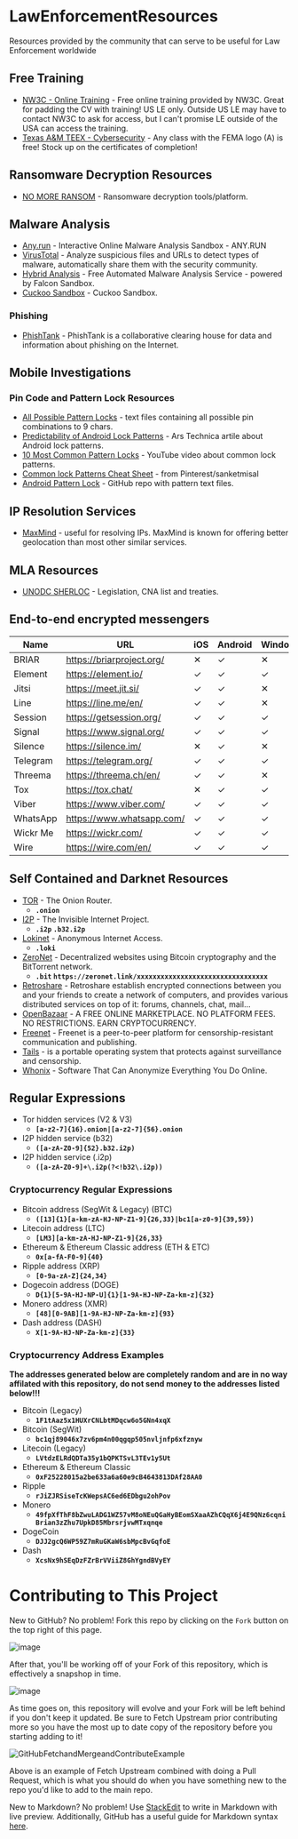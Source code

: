 # LawEnforcementResources

Resources provided by the community that can serve to be useful for Law Enforcement worldwide

## Free Training

* [NW3C - Online Training](https://www.nw3c.org/online-training) - Free online training provided by NW3C. Great for padding the CV with training! US LE only. Outside US LE may have to contact NW3C to ask for access, but I can't promise LE outside of the USA can access the training. 
* [Texas A&M TEEX - Cybersecurity](https://teex.org/program/cybersecurity/) - Any class with the FEMA logo (A) is free! Stock up on the certificates of completion!

## Ransomware Decryption Resources

* [NO MORE RANSOM](https://www.nomoreransom.org/en/index.html) - Ransomware decryption tools/platform.

## Malware Analysis
* [Any.run](https://app.any.run/) - Interactive Online Malware Analysis Sandbox - ANY.RUN
* [VirusTotal](https://www.virustotal.com/) - Analyze suspicious files and URLs to detect types of malware, automatically share them with the security community.
* [Hybrid Analysis](https://www.hybrid-analysis.com/) - Free Automated Malware Analysis Service - powered by Falcon Sandbox.
* [Cuckoo Sandbox](https://cuckoo.cert.ee/) - Cuckoo Sandbox.

### Phishing
* [PhishTank](http://phishtank.org/) - PhishTank is a collaborative clearing house for data and information about phishing on the Internet.

## Mobile Investigations

### Pin Code and Pattern Lock Resources

* [All Possible Pattern Locks](https://github.com/ByteRockstar1996/All-Possible-Pattern-Locks) - text files containing all possible pin combinations to 9 chars.
* [Predictability of Android Lock Patterns](https://arstechnica.com/information-technology/2015/08/new-data-uncovers-the-surprising-predictability-of-android-lock-patterns/) - Ars Technica artile about Android lock patterns.
* [10 Most Common Pattern Locks](https://www.youtube.com/watch?v=zD4ge-HPIGQ) - YouTube video about common lock patterns.
* [Common lock Patterns Cheat Sheet](https://github.com/Digital-Forensics-Discord-Server/LawEnforcementResources/raw/main/CommonLockPatterns.jpg) - from Pinterest/sanketmisal
* [Android Pattern Lock](https://github.com/delight-im/AndroidPatternLock) - GitHub repo with pattern text files.

## IP Resolution Services

* [MaxMind](https://www.maxmind.com/en/home) - useful for resolving IPs. MaxMind is known for offering better geolocation than most other similar services. 

## MLA Resources

* [UNODC SHERLOC](https://sherloc.unodc.org/cld/en/st/home.html) - Legislation, CNA list and treaties.


## End-to-end encrypted messengers
| Name | URL | iOS | Android | Windows | Mac | Linux | Web |
|--|--|--|--|--|--|--|--|
| BRIAR | https://briarproject.org/ | ✕ | ✓ | ✕ | ✕ | ✕ | ✕ |
| Element | https://element.io/ | ✓ | ✓ | ✓ | ✓ | ✓ | ✓ |
| Jitsi | https://meet.jit.si/ | ✓ | ✓ | ✕ | ✕ |  ✕ | ✓ |
| Line | https://line.me/en/ | ✓ | ✓ | ✕ | ✕ |  ✕ | ✕ |
| Session | https://getsession.org/ | ✓ | ✓ | ✓ | ✓ | ✓ | ✕ |
| Signal | https://www.signal.org/ | ✓ | ✓ | ✓ | ✓ | ✓ | ✕ |
| Silence | https://silence.im/ | ✕ | ✓ | ✕ | ✕ | ✕ | ✕ |
| Telegram | https://telegram.org/ | ✓ | ✓ | ✓ | ✓ | ✓ | ✓ |
| Threema | https://threema.ch/en/ | ✓ | ✓ | ✕ | ✕ | ✕ | ✓ |
| Tox | https://tox.chat/ | ✕ | ✓ | ✓ | ✓ | ✓ | ✕ |
| Viber | https://www.viber.com/ | ✓ | ✓ | ✓ | ✓ | ✓ | ✕ |
| WhatsApp | https://www.whatsapp.com/ | ✓ | ✓ | ✓ | ✓ | ✓ | ✓ |
| Wickr Me | https://wickr.com/ | ✓ | ✓ | ✓ | ✓ | ✓ | ✕ |
| Wire | https://wire.com/en/ | ✓ | ✓ | ✓ | ✓ | ✓ | ✓ |

## Self Contained and Darknet Resources

* [TOR](https://www.torproject.org/) - The Onion Router. 
  * **```.onion```**
* [I2P](https://geti2p.net/en/) - The Invisible Internet Project. 
  * **```.i2p``` ```.b32.i2p```**
* [Lokinet](https://lokinet.org/) - Anonymous Internet Access.
  * **```.loki```**
* [ZeroNet](https://zeronet.io/) - Decentralized websites using Bitcoin cryptography and the BitTorrent network.
  * **```.bit``` ```https://zeronet.link/xxxxxxxxxxxxxxxxxxxxxxxxxxxxxxxxx```**
* [Retroshare](https://retroshare.cc/) - Retroshare establish encrypted connections between you and your friends to create a network of computers, and provides various distributed services on top of it: forums, channels, chat, mail...
* [OpenBazaar](https://openbazaar.org/) - A FREE ONLINE MARKETPLACE. NO PLATFORM FEES. NO RESTRICTIONS. EARN CRYPTOCURRENCY.
* [Freenet](https://freenetproject.org/) - Freenet is a peer-to-peer platform for censorship-resistant communication and publishing.
* [Tails](https://tails.boum.org/) - is a portable operating system that protects against surveillance and censorship. 
* [Whonix](https://www.whonix.org/) - Software That Can Anonymize Everything You Do Online.

## Regular Expressions
* Tor hidden services (V2 & V3) 
  * **```[a-z2-7]{16}.onion|[a-z2-7]{56}.onion```**
* I2P hidden service (b32)
  * **```([a-zA-Z0-9]{52}.b32.i2p)```**
* I2P hidden service (.i2p)
  * **```([a-zA-Z0-9]+\.i2p(?<!b32\.i2p))```** 

### Cryptocurrency Regular Expressions
* Bitcoin address (SegWit & Legacy)  (BTC)
  *  **```([13]{1}[a-km-zA-HJ-NP-Z1-9]{26,33}|bc1[a-z0-9]{39,59})```**
* Litecoin address (LTC)
  * **```[LM3][a-km-zA-HJ-NP-Z1-9]{26,33}```**
* Ethereum & Ethereum Classic address (ETH & ETC)
  * **```0x[a-fA-F0-9]{40}```**
* Ripple address (XRP)
  * **```[0-9a-zA-Z]{24,34}```**
* Dogecoin address (DOGE)
  * **```D{1}[5-9A-HJ-NP-U]{1}[1-9A-HJ-NP-Za-km-z]{32}```**
* Monero address (XMR)
  * **```[48][0-9AB][1-9A-HJ-NP-Za-km-z]{93}```**
* Dash address (DASH)
  * **```X[1-9A-HJ-NP-Za-km-z]{33}```**

### Cryptocurrency Address Examples
**The addresses generated below are completely random and are in no way affilated with this repository, do not send money to the addresses listed below!!!**

* Bitcoin (Legacy)
  * **```1F1tAaz5x1HUXrCNLbtMDqcw6o5GNn4xqX```**
* Bitcoin (SegWit)
  * **```bc1qj89046x7zv6pm4n00qgqp505nvljnfp6xfznyw```**
* Litecoin (Legacy)
  * **```LVtdzELRdQDTa35y1bQPKTSvL3TEv1y5Ut```** 
* Ethereum & Ethereum Classic
  * **```0xF25228015a2be633a6a60e9cB4643813DAf28AA0```**
* Ripple
  * **```rJiZJRSiseTcKWepsAC6ed6EDbgu2ohPov```**
* Monero
  * **```49fpXfThF8bZwuLADG1WZ57vM8oNEuQGaHyBEomSXaaAZhCQqX6j4E9QNz6cqniBrian3zZhu7UpkD85MbrsrjvwMTxqnqe```**
* DogeCoin
  * **```DJJ2gcQ6WP59Z7mRuGKaW6sbMpcBvGqfoE```**
* Dash
  * **```XcsNx9hSEqDzFZrBrVViiZ8GhYgndBVyEY```** 

# Contributing to This Project

New to GitHub? No problem! Fork this repo by clicking on the `Fork` button on the top right of this page. 

![image](https://user-images.githubusercontent.com/36825567/131013036-a7874694-3256-4e0e-87e8-13dc1d402b31.png)

After that, you'll be working off of your Fork of this repository, which is effectively a snapshop in time. 

![image](https://user-images.githubusercontent.com/36825567/131013270-7c991c8d-d1b9-4f84-8c3d-9ef20a8d86e4.png)

As time goes on, this repository will evolve and your Fork will be left behind if you don't keep it updated. Be sure to Fetch Upstream prior contributing more so you have the most up to date copy of the repository before you starting adding to it!

![GitHubFetchandMergeandContributeExample](https://user-images.githubusercontent.com/36825567/131013496-8b547597-8e97-443e-88bb-ce75501f07c9.gif)

Above is an example of Fetch Upstream combined with doing a Pull Request, which is what you should do when you have something new to the repo you'd like to add to the main repo.

New to Markdown? No problem! Use [StackEdit](https://stackedit.io/app#) to write in Markdown with live preview. Additionally, GitHub has a useful guide for Markdown syntax [here](https://docs.github.com/en/github/writing-on-github/getting-started-with-writing-and-formatting-on-github/basic-writing-and-formatting-syntax). 
